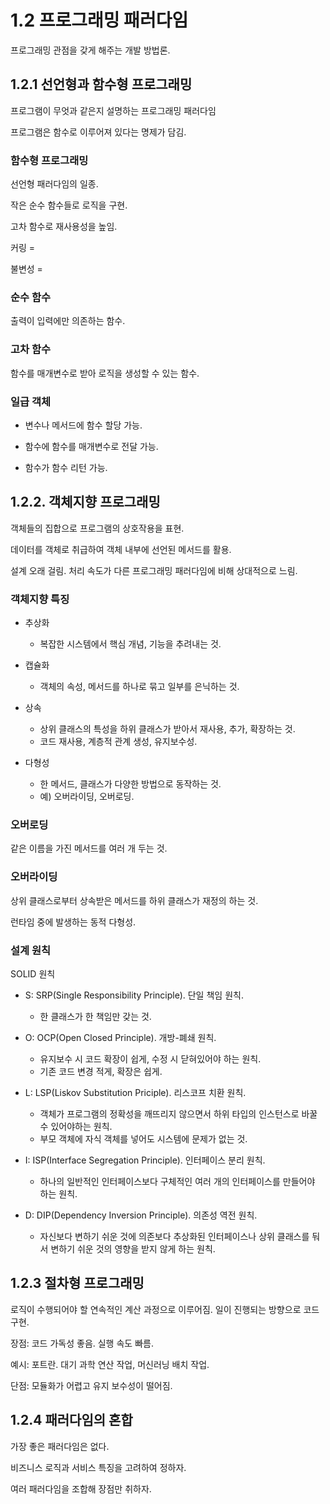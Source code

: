 # 1.2 프로그래밍 패러다임

프로그래밍 관점을 갖게 해주는 개발 방법론.

## 1.2.1 선언형과 함수형 프로그래밍

프로그램이 무엇과 같은지 설명하는 프로그래밍 패러다임

프로그램은 함수로 이루어져 있다는 명제가 담김.

### 함수형 프로그래밍

선언형 패러다임의 일종.

작은 순수 함수들로 로직을 구현.

고차 함수로 재사용성을 높임.

커링 =

불변성 =


### 순수 함수

출력이 입력에만 의존하는 함수.

### 고차 함수

함수를 매개변수로 받아 로직을 생성할 수 있는 함수.

### 일급 객체

- 변수나 메서드에 함수 할당 가능.

- 함수에 함수를 매개변수로 전달 가능.

- 함수가 함수 리턴 가능.

## 1.2.2. 객체지향 프로그래밍

객체들의 집합으로 프로그램의 상호작용을 표현.

데이터를 객체로 취급하여 객체 내부에 선언된 메서드를 활용.

설계 오래 걸림. 처리 속도가 다른 프로그래밍 패러다임에 비해 상대적으로 느림.

### 객체지향 특징

- 추상화
    - 복잡한 시스템에서 핵심 개념, 기능을 추려내는 것.

- 캡슐화
    - 객체의 속성, 메서드를 하나로 묶고 일부를 은닉하는 것.

- 상속
    - 상위 클래스의 특성을 하위 클래스가 받아서 재사용, 추가, 확장하는 것.
    - 코드 재사용, 계층적 관계 생성, 유지보수성.

- 다형성
    - 한 메서드, 클래스가 다양한 방법으로 동작하는 것.
    - 예) 오버라이딩, 오버로딩.

### 오버로딩

같은 이름을 가진 메서드를 여러 개 두는 것.

### 오버라이딩

상위 클래스로부터 상속받은 메서드를 하위 클래스가 재정의 하는 것.

런타임 중에 발생하는 동적 다형성.

### 설계 원칙

SOLID 원칙

- S: SRP(Single Responsibility Principle). 단일 책임 원칙.
    - 한 클래스가 한 책임만 갖는 것.

- O: OCP(Open Closed Principle). 개방-폐쇄 원칙.
    - 유지보수 시 코드 확장이 쉽게, 수정 시 닫혀있어야 하는 원칙.
    - 기존 코드 변경 적게, 확장은 쉽게.

- L: LSP(Liskov Substitution Priciple). 리스코프 치환 원칙.
    - 객체가 프로그램의 정확성을 깨뜨리지 않으면서 하위 타입의 인스턴스로 바꿀 수 있어야하는 원칙.
    - 부모 객체에 자식 객체를 넣어도 시스템에 문제가 없는 것.

- I: ISP(Interface Segregation Principle). 인터페이스 분리 원칙.
    - 하나의 일반적인 인터페이스보다 구체적인 여러 개의 인터페이스를 만들어야 하는 원칙.

- D: DIP(Dependency Inversion Principle). 의존성 역전 원칙.
    - 자신보다 변하기 쉬운 것에 의존보다 추상화된 인터페이스나 상위 클래스를 둬서 변하기 쉬운 것의 영향을 받지 않게 하는 원칙.

## 1.2.3 절차형 프로그래밍

로직이 수행되어야 할 연속적인 계산 과정으로 이루어짐. 일이 진행되는 방향으로 코드 구현.

장점: 코드 가독성 좋음. 실행 속도 빠름.

예시: 포트란. 대기 과학 연산 작업, 머신러닝 배치 작업.

단점: 모듈화가 어렵고 유지 보수성이 떨어짐.

## 1.2.4 패러다임의 혼합

가장 좋은 패러다임은 없다.

비즈니스 로직과 서비스 특징을 고려하여 정하자.

여러 패러다임을 조합해 장점만 취하자.